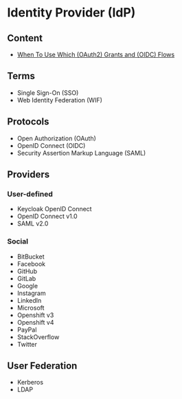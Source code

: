 # Identity Provider (IdP)

<!--
https://www.linkedin.com/learning/learning-amazon-web-services-aws-for-developers-2/identity-and-access-management-iam

https://github.com/healthify/fake_idp
https://medium.com/swlh/developing-a-microservice-to-handle-over-30k-requests-per-second-at-ifood-3e2d7b822b0e

https://cloudentity.com/

https://docs.solo.io/gloo-edge/master/

https://gist.github.com/bmaupin/6878fae9abcb63ef43f8ac9b9de8fafd

https://app.pluralsight.com/library/courses/getting-started-saml-two/table-of-contents
https://app.pluralsight.com/library/courses/oauth2-json-web-tokens-openid-connect-introduction/table-of-contents

https://www.linkedin.com/learning/web-security-oauth-and-openid-connect-2/using-oauth-2-0-and-openid-connect
https://www.linkedin.com/learning/microservices-security/securing-microservices
-->

## Content

- [When To Use Which (OAuth2) Grants and (OIDC) Flows](https://medium.com/@robert.broeckelmann/when-to-use-which-oauth2-grants-and-oidc-flows-ec6a5c00d864)

## Terms

- Single Sign-On (SSO)
- Web Identity Federation (WIF)

## Protocols

- Open Authorization (OAuth)
- OpenID Connect (OIDC)
- Security Assertion Markup Language (SAML)

<!-- ## Concepts

- Claims-based Identity

## Choices

- Cloud
- Do-it-yourself -->

<!-- ##

- JSON Web Token (JWT) is a compact URL-safe means of representing claims to be transferred between two parties.
- OpenID Connect (OIDC) is an open standard and decentralized authentication protocol.
- OAuth is a standard that enables access delegation.
-->

## Providers

<!--
- [AWS Cognito](/aws/aws-cognito.md)
- [Auth0](https://auth0.com/)
- [Azure AD](https://azure.microsoft.com/en-us/services/active-directory/)
- [Gluu](https://gluu.org/)
- [Okta](https://okta.com/)
- [ORY Hydra](ory-hydra.md)
-->

### User-defined

- Keycloak OpenID Connect
- OpenID Connect v1.0
- SAML v2.0

### Social

- BitBucket
- Facebook
- GitHub
- GitLab
- Google
- Instagram
- LinkedIn
- Microsoft
- Openshift v3
- Openshift v4
- PayPal
- StackOverflow
- Twitter

## User Federation

- Kerberos
- LDAP
